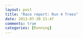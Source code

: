 ```yaml
---
layout: post
title: "Race report: Run 4 Trees"
date: 2013-07-30 21:47
comments: true
categories: [Running]
---
```


> 
